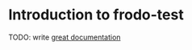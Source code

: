 # Introduction to frodo-test

TODO: write [great documentation](http://jacobian.org/writing/what-to-write/)

